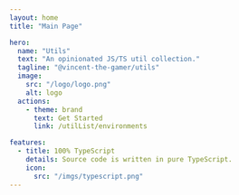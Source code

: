 ```yaml
---
layout: home
title: "Main Page"

hero:
  name: "Utils"
  text: "An opinionated JS/TS util collection."
  tagline: "@vincent-the-gamer/utils"
  image:
    src: "/logo/logo.png"
    alt: logo
  actions:
    - theme: brand
      text: Get Started
      link: /utilList/environments

features:
  - title: 100% TypeScript
    details: Source code is written in pure TypeScript.
    icon:
      src: "/imgs/typescript.png"
---
```

